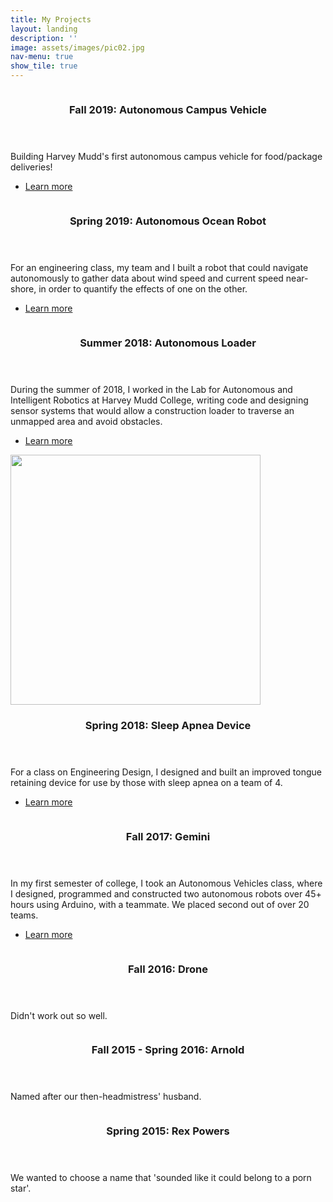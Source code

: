 ```yaml
---
title: My Projects
layout: landing
description: ''
image: assets/images/pic02.jpg
nav-menu: true
show_tile: true
---
```


<!-- Main -->
<div id="main">

<section id="one" class="spotlights">
<!-- One -->
	<section>
		<a href="projects/acr" class="image">
			<img src="assets/images/acr_car.jpg" alt="" data-position="center center" />
		</a>
		<div class="content">
			<div class="inner">
				<header class="major">
					<h3>Fall 2019: Autonomous Campus Vehicle</h3>
				</header>
				<p>Building Harvey Mudd's first autonomous campus vehicle for food/package deliveries!</p>
				<ul class="actions">
					<li><a href="projects/acr" class="button">Learn more</a></li>
				</ul>
			</div>
		</div>
	</section>
	<section>
		<a href="projects/autonomous-ocean-robot" class="image">
			<img src="assets/images/weatherstation.JPG" alt="" data-position="center center" />
		</a>
		<div class="content">
			<div class="inner">
				<header class="major">
					<h3>Spring 2019: Autonomous Ocean Robot</h3>
				</header>
				<p>For an engineering class, my team and I built a robot that could navigate autonomously to gather data about wind speed and current speed near-shore, in order to quantify the effects of one on the other.</p>
				<ul class="actions">
					<li><a href="projects/autonomous-ocean-robot" class="button">Learn more</a></li>
				</ul>
			</div>
		</div>
	</section>
	<section>
		<a href="projects/autonomous-loader" class="image">
			<img src="assets/images/rrt.png" alt="" data-position="center center" />
		</a>
		<div class="content">
			<div class="inner">
				<header class="major">
					<h3>Summer 2018: Autonomous Loader</h3>
				</header>
				<p>During the summer of 2018, I worked in the Lab for Autonomous and Intelligent Robotics at Harvey Mudd College, writing code and designing sensor systems that would allow a construction loader to traverse an unmapped area and avoid obstacles.</p>
				<ul class="actions">
					<li><a href="projects/autonomous-loader" class="button">Learn more</a></li>
				</ul>
			</div>
		</div>
	</section>
		<section>
		<a href="projects/sleep-apnea" class="image">
			<img src="assets/images/trd.png" height="400" alt="" data-position="center center" />
		</a>
		<div class="content">
			<div class="inner">
				<header class="major">
					<h3>Spring 2018: Sleep Apnea Device</h3>
				</header>
				<p>For a class on Engineering Design, I designed and built an improved tongue retaining device for use by those with sleep apnea on a team of 4.</p>
				<ul class="actions">
					<li><a href="projects/sleep-ap" class="button">Learn more</a></li>
				</ul>
			</div>
		</div>
	</section>
	<section>
		<a href="projects/gemini" class="image">
			<img src="assets/images/gemini.png" alt="" data-position="25% 25%" />
		</a>
		<div class="content">
			<div class="inner">
				<header class="major">
					<h3>Fall 2017: Gemini</h3>
				</header>
				<p>In my first semester of college, I took an Autonomous Vehicles class, where I designed, programmed and constructed two autonomous robots over 45+ hours using Arduino, with a teammate. We placed second out of over 20 teams.</p>
				<ul class="actions">
					<li><a href="projects/gemini" class="button">Learn more</a></li>
				</ul>
			</div>
		</div>
	</section>
	<section>
		<a href="#" class="image">
			<img src="assets/images/drone.png" alt="" data-position="center center" />
		</a>
		<div class="content">
			<div class="inner">
				<header class="major">
					<h3>Fall 2016: Drone</h3>
				</header>
				<p>Didn't work out so well.</p>
			</div>
		</div>
	</section>
	<section>
		<a href="projects/arnold" class="image">
			<img src="assets/images/arnold.jpg" alt="" data-position="center center" />
		</a>
		<div class="content">
			<div class="inner">
				<header class="major">
					<h3>Fall 2015 - Spring 2016: Arnold</h3>
				</header>
				<p>Named after our then-headmistress' husband.</p>
			</div>
		</div>
	</section>
	<section>
		<a href="projects/rex-powers" class="image">
			<img src="assets/images/rex.png" alt="" data-position="center center" />
		</a>
		<div class="content">
			<div class="inner">
				<header class="major">
					<h3>Spring 2015: Rex Powers</h3>
				</header>
				<p>We wanted to choose a name that 'sounded like it could belong to a porn star'.</p>
			</div>
		</div>
	</section>
</section>

</div>
